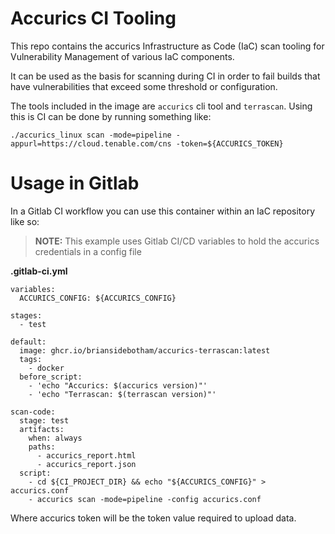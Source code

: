 # Accurics CI Tooling

This repo contains the accurics Infrastructure as Code (IaC) scan tooling for Vulnerability Management of various IaC components.

It can be used as the basis for scanning during CI in order to fail builds that have vulnerabilities that exceed some threshold or configuration.

The tools included in the image are `accurics` cli tool and `terrascan`. Using this is CI can be done by running something like:

```
./accurics_linux scan -mode=pipeline -appurl=https://cloud.tenable.com/cns -token=${ACCURICS_TOKEN}
```

# Usage in Gitlab

In a Gitlab CI workflow you can use this container within an IaC repository like so:

> **NOTE:** This example uses Gitlab CI/CD variables to hold the accurics credentials in a config file

**.gitlab-ci.yml**
```
variables:
  ACCURICS_CONFIG: ${ACCURICS_CONFIG}

stages:
  - test

default:
  image: ghcr.io/briansidebotham/accurics-terrascan:latest
  tags:
    - docker
  before_script:
    - 'echo "Accurics: $(accurics version)"'
    - 'echo "Terrascan: $(terrascan version)"'

scan-code:
  stage: test
  artifacts:
    when: always
    paths:
      - accurics_report.html
      - accurics_report.json
  script:
    - cd ${CI_PROJECT_DIR} && echo "${ACCURICS_CONFIG}" > accurics.conf
    - accurics scan -mode=pipeline -config accurics.conf
```

Where accurics token will be the token value required to upload data.
